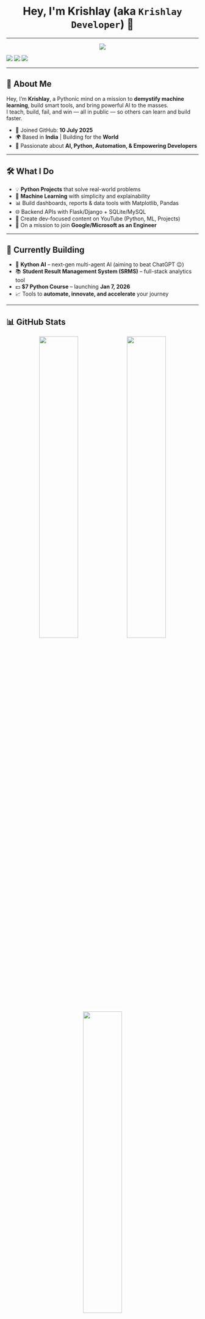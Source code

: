 <h1 align="center">Hey, I'm Krishlay (aka <code>Krishlay Developer</code>) 👋</h1>

---

<p align="center">
  <a href="https://youtube.com/@DevKrishlay" target="_blank">
  <img src="https://img.shields.io/badge/YouTube-%40KrishlayDev-FF0000?style=for-the-badge&logo=youtube&logoColor=white"/>
</a>

  <a href="https://instagram.com/krishlaydev"><img src="https://img.shields.io/badge/Instagram-%40krishlaydev-E4405F?style=for-the-badge&logo=instagram&logoColor=white"/></a>
  <a href="mailto:krishlay2026@gmail.com"><img src="https://img.shields.io/badge/Email-krishlay2026%40gmail.com-D14836?style=for-the-badge&logo=gmail&logoColor=white"/></a>
  <a href="https://whatsapp.com/channel/0029Vb5mRhe8kyyD5NvXdu3E"><img src="https://img.shields.io/badge/WhatsApp-Channel-25D366?style=for-the-badge&logo=whatsapp&logoColor=white" /></a>
</p>

---

## 🚀 About Me

Hey, I’m **Krishlay**, a Pythonic mind on a mission to **demystify machine learning**, build smart tools, and bring powerful AI to the masses.  
I teach, build, fail, and win — all in public — so others can learn and build faster.

- 📅 Joined GitHub: **10 July 2025**  
- 🌍 Based in **India** | Building for the **World**  
- 🔭 Passionate about **AI, Python, Automation, & Empowering Developers**

---

## 🛠️ What I Do

- 💡 **Python Projects** that solve real-world problems
- 🤖 **Machine Learning** with simplicity and explainability
- 📊 Build dashboards, reports & data tools with Matplotlib, Pandas
- 🌐 Backend APIs with Flask/Django + SQLite/MySQL
- 🎥 Create dev-focused content on YouTube (Python, ML, Projects)
- 💼 On a mission to join **Google/Microsoft as an Engineer**

---

## 🔧 Currently Building

- 🧠 **Kython AI** – next-gen multi-agent AI (aiming to beat ChatGPT 😉)  
- 📚 **Student Result Management System (SRMS)** – full-stack analytics tool  
- 💵 **$7 Python Course** – launching **Jan 7, 2026**  
- 📈 Tools to **automate, innovate, and accelerate** your journey

---

## 📊 GitHub Stats

<p align="center">
  <img src="https://github-readme-stats.vercel.app/api?username=KrishlayDev&show_icons=true&theme=radical" width="45%" />
  <img src="https://github-readme-streak-stats.herokuapp.com?user=KrishlayDev&theme=tokyonight" width="45%" />
</p>

<p align="center">
  <img src="https://github-readme-stats.vercel.app/api/top-langs/?username=KrishlayDev&layout=compact&theme=tokyonight" width="45%" />
</p>

---

## 🌐 Let’s Connect

- 🎥 YouTuber @ [KrishlayDev](https://youtube.com/@DevKrishlay)
- 📬 Email: [krishlay2026@gmail.com](mailto:krishlay2026@gmail.com)  
- 🧠 Instagram: [@krishlaydev](https://instagram.com/krishlaydev)
- 📲 WhatsApp Channel: [Join Here](https://whatsapp.com/channel/0029Vb5mRhe8kyyD5NvXdu3E)  
- 🔗 GitHub: [github.com/KrishlayDev](https://github.com/KrishlayDev)

---

## ⚡ Mission Statement

> **"Empowering the next billion with code, clarity & courage.  
> Let’s automate what’s boring and innovate what matters."**

---

## 🧠 Philosophy

> Code for humans, not just machines.  
> Think sharp, build smart, share freely.

---

## 💬 Message to Visitors

Thanks for stopping by.  
📌 **Star a repo**. 🍴 Fork it. 💬 DM me.  
Let’s **build something legendary together.**

---

<h3 align="center">🌐 Explore More</h3>
<p align="center">
  <a href="https://youtube.com/@DevKrishlay" target="_blank">
    <img src="https://img.shields.io/badge/-Watch%20on%20YouTube-FF0000?style=for-the-badge&logo=youtube&logoColor=white" />
  </a>
  
  <a href="https://github.com/KrishlayDev" target="_blank">
    <img src="https://img.shields.io/badge/-Follow%20on%20GitHub-181717?style=for-the-badge&logo=github&logoColor=white" />
  </a>
  
  <a href="https://instagram.com/krishlaydev" target="_blank">
    <img src="https://img.shields.io/badge/-Follow%20on%20Instagram-E4405F?style=for-the-badge&logo=instagram&logoColor=white" />
  </a>
  
  <a href="mailto:krishlay2026@gmail.com" target="_blank">
    <img src="https://img.shields.io/badge/-Email%20Me-D14836?style=for-the-badge&logo=gmail&logoColor=white" />
  </a>
  
  <a href="https://whatsapp.com/channel/0029Vb5mRhe8kyyD5NvXdu3E" target="_blank">
    <img src="https://img.shields.io/badge/-Join%20My%20WhatsApp%20Channel-25D366?style=for-the-badge&logo=whatsapp&logoColor=white" />
  </a>
</p>



